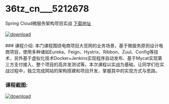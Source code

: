 # 36tz_cn___5212678
Spring Cloud微服务架构项目实战
[下载地址](http://www.36tz.cn/article/5212678 "下载地址")
<br/></br>[![download](http://36tz.cn/muke_img/2020_05_2-300x258.png "下载地址")](http://www.36tz.cn/article/5212678 "下载地址")
<br/></br>### 课程介绍:
本门课程围绕电商项目大觅网的业务场景，基于微服务原则设计电商项目，使用多种诸如Eureka、Feign、Hystrix、Ribbon、Zuul、Config等技术，另外基于虚拟化技术Docker+Jenkins实现程序自动发布、基于Mycat实现第三方支付接入、整个项目的高并发测试等。本次课程以实战为基础，让同学们在实战过程中，独立完成网站的架构搭建和项目开发，掌握其中的实现方式与思路。

### 课程截图:
[![download](http://36tz.cn/muke_img/2020_05_1-1.png "下载地址")](http://www.36tz.cn/article/5212678 "下载地址")
